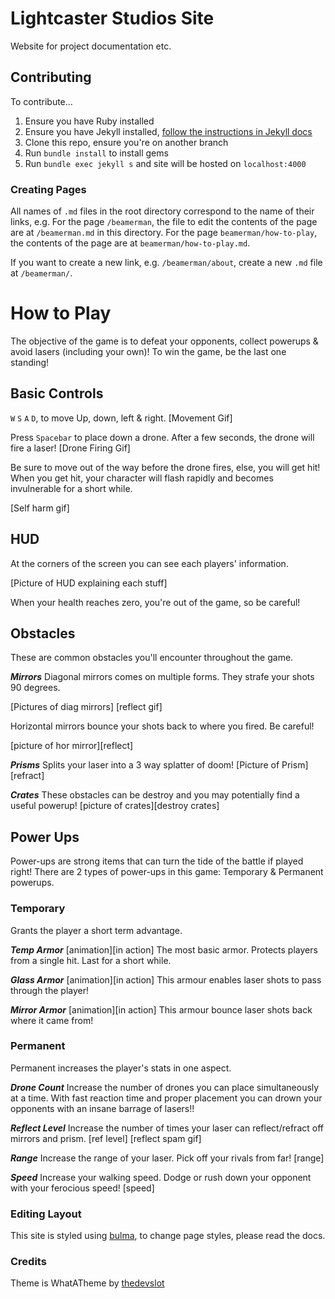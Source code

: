 # Lightcaster Studios Site

Website for project documentation etc.

## Contributing

To contribute...
1. Ensure you have Ruby installed
2. Ensure you have Jekyll installed, [follow the instructions in Jekyll docs](https://jekyllrb.com/docs/)
3. Clone this repo, ensure you're on another branch
4. Run `bundle install` to install gems
5. Run `bundle exec jekyll s` and site will be hosted on `localhost:4000`

### Creating Pages

All names of `.md` files in the root directory correspond to the name of their links, e.g. For the page `/beamerman`, the file to edit the contents of the page are at `/beamerman.md` in this directory. For the page `beamerman/how-to-play`, the contents of the page are at `beamerman/how-to-play.md`.

If you want to create a new link, e.g. `/beamerman/about`, create a new `.md` file at `/beamerman/`.


# How to Play

The objective of the game is to defeat your opponents, collect powerups & avoid lasers (including your own)! 
To win the game, be the last one standing!

## Basic Controls

`W` `S` `A` `D`, to move Up, down, left & right.
[Movement Gif]

Press `Spacebar` to place down a drone. After a few seconds, the drone will fire a laser!
[Drone Firing Gif]

Be sure to move out of the way before the drone fires, else, you will get hit!
When you get hit, your character will flash rapidly and becomes invulnerable for a short while.

[Self harm gif]


## HUD
At the corners of the screen you can see each players' information.

[Picture of HUD explaining each stuff]

When your health reaches zero, you're out of the game, so be careful!


## Obstacles
These are common obstacles you'll encounter throughout the game. 

***Mirrors***
Diagonal mirrors comes on multiple forms. They strafe your shots 90 degrees.

[Pictures of diag mirrors]
[reflect gif]

Horizontal mirrors bounce your shots back to where you fired. Be careful!

[picture of hor mirror][reflect]

***Prisms***
Splits your laser into a 3 way splatter of doom!
[Picture of Prism][refract]

***Crates***
These obstacles can be destroy and you may potentially find a useful powerup!
[picture of crates][destroy crates]


## Power Ups
Power-ups are strong items that can turn the tide of the battle if played right!
There are 2 types of power-ups in this game: Temporary & Permanent powerups. 

### Temporary
Grants the player a short term advantage.

**_Temp Armor_**
[animation][in action]
The most basic armor. Protects players from a single hit. Last for a short while.

**_Glass Armor_**
[animation][in action]
This armour enables laser shots to pass through the player!

**_Mirror Armor_**
[animation][in action]
This armour bounce laser shots back where it came from!



### Permanent
Permanent increases the player's stats in one aspect.

**_Drone Count_**
Increase the number of drones you can place simultaneously at a time.
With fast reaction time and proper placement you can drown your opponents with an insane barrage of lasers!! 

**_Reflect Level_**
Increase the number of times your laser can reflect/refract off mirrors and prism.
[ref level]
[reflect spam gif]

**_Range_**
Increase the range of your laser. Pick off your rivals from far!
[range]

**_Speed_**
Increase your walking speed. Dodge or rush down your opponent with your ferocious speed!
[speed]



### Editing Layout

This site is styled using [bulma](https://bulma.io/documentation/), to change page styles, please read the docs.

### Credits

Theme is WhatATheme by [thedevslot](https://github.com/thedevslot/WhatATheme) 
